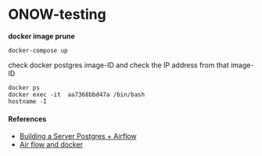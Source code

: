 
# ONOW-testing

**docker image prune**
```
docker-compose up
```



check docker postgres image-ID and check the IP address from that image-ID 
```
docker ps
docker exec -it  aa7368bbd47a /bin/bash
hostname -I
```

#### References 
- [Building a Server Postgres + Airflow](https://www.linkedin.com/pulse/building-server-postgres-airflow-simple-way-docker-rabelo-saraiva)
- [Air flow and docker](https://blog.devgenius.io/etl-process-using-airflow-and-docker-226aa5c7a41a)